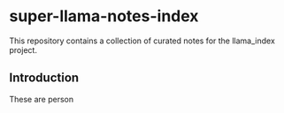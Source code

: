 # super-llama-notes-index
This repository contains a collection of curated notes for the llama_index project.

## Introduction
These are person
